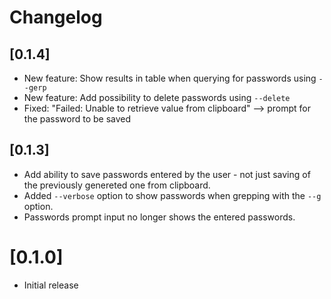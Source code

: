 # Changelog

## [0.1.4]

- New feature: Show results in table when querying for passwords using `--gerp`
- New feature: Add possibility to delete passwords using `--delete`
- Fixed: "Failed: Unable to retrieve value from clipboard" --> prompt for the password to be saved

## [0.1.3]

- Add ability to save passwords entered by the user - not just saving of the previously genereted one from clipboard.
- Added `--verbose` option to show passwords when grepping with the `--g` option.
- Passwords prompt input no longer shows the entered passwords.

# [0.1.0]

- Initial release
